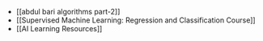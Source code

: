 - [[abdul bari algorithms part-2]]
- [[Supervised Machine Learning: Regression and Classification Course]]
- [[AI Learning Resources]]